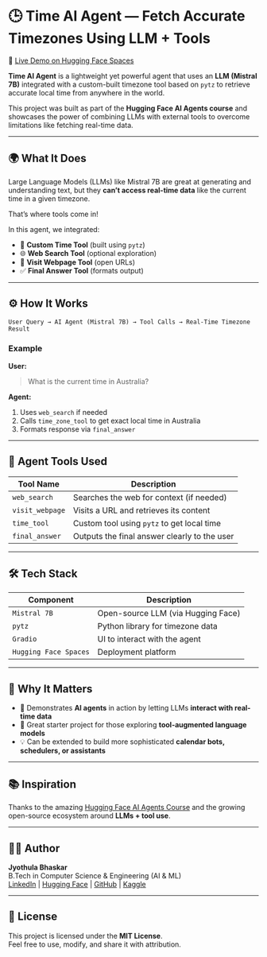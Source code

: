# 🕒 Time AI Agent — Fetch Accurate Timezones Using LLM + Tools

🔗 [Live Demo on Hugging Face Spaces](https://huggingface.co/spaces/Bhaskar2611/First_agent)

**Time AI Agent** is a lightweight yet powerful agent that uses an **LLM (Mistral 7B)** integrated with a custom-built timezone tool based on `pytz` to retrieve accurate local time from anywhere in the world.

This project was built as part of the **Hugging Face AI Agents course** and showcases the power of combining LLMs with external tools to overcome limitations like fetching real-time data.

---

## 🌍 What It Does

Large Language Models (LLMs) like Mistral 7B are great at generating and understanding text, but they **can’t access real-time data** like the current time in a given timezone.

That’s where tools come in!

In this agent, we integrated:

- 🔧 **Custom Time Tool** (built using `pytz`)
- 🌐 **Web Search Tool** (optional exploration)
- 🔗 **Visit Webpage Tool** (open URLs)
- ✅ **Final Answer Tool** (formats output)

---

## ⚙️ How It Works

```
User Query → AI Agent (Mistral 7B) → Tool Calls → Real-Time Timezone Result
```

### Example

**User:**  
> What is the current time in Australia?

**Agent:**  
1. Uses `web_search` if needed  
2. Calls `time_zone_tool` to get exact local time in Australia  
3. Formats response via `final_answer`

---

## 🧩 Agent Tools Used

| Tool Name       | Description                                     |
|----------------|-------------------------------------------------|
| `web_search`    | Searches the web for context (if needed)        |
| `visit_webpage` | Visits a URL and retrieves its content          |
| `time_tool`     | Custom tool using `pytz` to get local time      |
| `final_answer`  | Outputs the final answer clearly to the user    |

---

## 🛠️ Tech Stack

| Component        | Description                               |
|------------------|-------------------------------------------|
| `Mistral 7B`     | Open-source LLM (via Hugging Face)         |
| `pytz`           | Python library for timezone data           |
| `Gradio`         | UI to interact with the agent              |
| `Hugging Face Spaces` | Deployment platform                    |

---

## 🚀 Why It Matters

- 🔄 Demonstrates **AI agents** in action by letting LLMs **interact with real-time data**
- 🧠 Great starter project for those exploring **tool-augmented language models**
- 💡 Can be extended to build more sophisticated **calendar bots, schedulers, or assistants**

---

## 📚 Inspiration

Thanks to the amazing [Hugging Face AI Agents Course](https://huggingface.co/learn/agents-course) and the growing open-source ecosystem around **LLMs + tool use**.

---

## 👨‍💻 Author

**Jyothula Bhaskar**  
B.Tech in Computer Science & Engineering (AI & ML)  
[LinkedIn](https://www.linkedin.com/in/bhaskar-jyothula-974bbb271/) | [Hugging Face](https://huggingface.co/Bhaskar2611) | [GitHub](https://github.com/Bhaskar2603) | [Kaggle](https://www.kaggle.com/bhaskarjyothula)

---

## 📄 License

This project is licensed under the **MIT License**.  
Feel free to use, modify, and share it with attribution.
